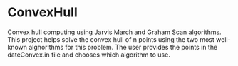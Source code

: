 # ConvexHull
Convex hull computing using Jarvis March and Graham Scan algorithms.
This project helps solve the convex hull of n points using the two most well-known alghorithms for this problem.
The user provides the points in the dateConvex.in file and chooses which algorithm to use.
